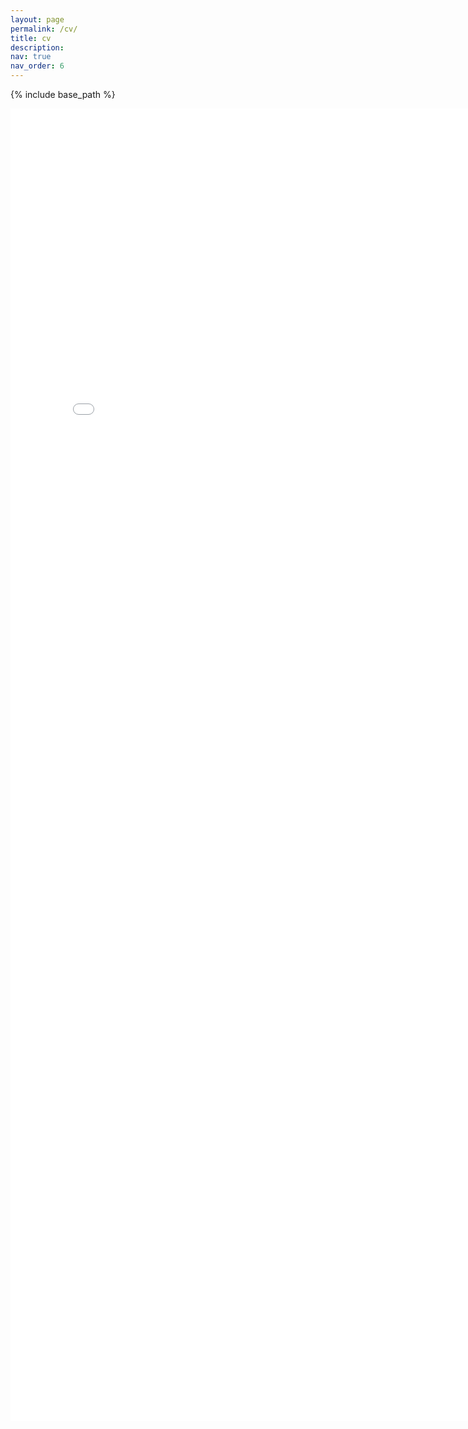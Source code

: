```yaml
---
layout: page
permalink: /cv/
title: cv
description:
nav: true
nav_order: 6
---
```


{% include base_path %}

<embed src="/assets/pdf/Webb_CV.pdf" width="800px" height="2100px" />
